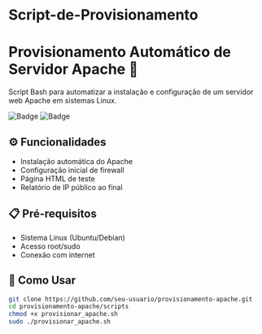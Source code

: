 # Script-de-Provisionamento

# Provisionamento Automático de Servidor Apache 🚀

Script Bash para automatizar a instalação e configuração de um servidor web Apache em sistemas Linux.

![Badge](https://img.shields.io/badge/Status-Concluído-green)
![Badge](https://img.shields.io/badge/Shell_Script-v1.0-blue)

## ⚙️ Funcionalidades
- Instalação automática do Apache
- Configuração inicial de firewall
- Página HTML de teste
- Relatório de IP público ao final

## 📋 Pré-requisitos
- Sistema Linux (Ubuntu/Debian)
- Acesso root/sudo
- Conexão com internet

## 🚀 Como Usar
```bash
git clone https://github.com/seu-usuario/provisionamento-apache.git
cd provisionamento-apache/scripts
chmod +x provisionar_apache.sh
sudo ./provisionar_apache.sh
